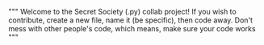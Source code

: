 """
Welcome to the Secret Society (.py) collab project!
If you wish to contribute, create a new file, name it (be specific), then code away.
Don't mess with other people's code, which means, make sure your code works
"""
